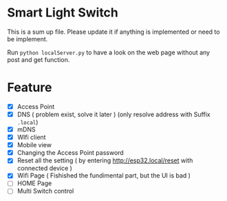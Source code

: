 # Smart Light Switch
This is a sum up file. Please update it if anything is implemented or need to be implement.

Run `python localServer.py` to have a look on the web page without any post and get function.

# Feature

- [x] Access Point
- [x] DNS ( problem exist, solve it later ) (only resolve address with Suffix `.local`)
- [x] mDNS
- [x] WIfi client
- [x] Mobile view
- [x] Changing the Access Point password
- [x] Reset all the setting ( by entering http://esp32.local/reset with connected device )
- [x] Wifi Page ( Fishished the fundimental part, but the UI is bad )
- [ ] HOME Page
- [ ] Multi Switch control